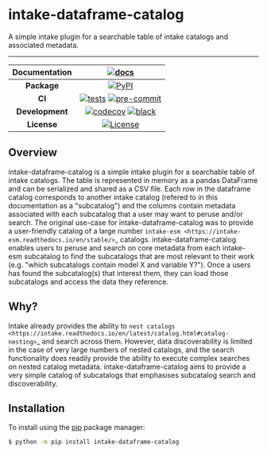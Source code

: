 # intake-dataframe-catalog

A simple intake plugin for a searchable table of intake catalogs and associated metadata.
__________

| Documentation | [![docs][docs-badge]][docs-link] |
| :---: |  :---: |
| **Package** | [![PyPI][PyPI-badge]][PyPI-link] |
| **CI** | [![tests][ci-tests-badge]][ci-tests-link] [![pre-commit][ci-precommit-badge]][ci-precommit-link] |
| **Development** | [![codecov][codecov-badge]][codecov-link] [![black][black-badge]][black-link] |
| **License** | [![License][license-badge]][license-link] |

Overview
--------

intake-dataframe-catalog is a simple intake plugin for a searchable table of intake catalogs.
The table is represented in memory as a pandas DataFrame and can be serialized and shared as
a CSV file. Each row in the dataframe catalog corresponds to another intake catalog (refered
to in this documentation as a "subcatalog") and the columns contain metadata associated with
each subcatalog that a user may want to peruse and/or search. The original use-case for
intake-dataframe-catalog was to provide a user-friendly catalog of a large number
`intake-esm <https://intake-esm.readthedocs.io/en/stable/>`_ catalogs. intake-dataframe-catalog
enables users to peruse and search on core metadata from each intake-esm subcatalog to find
the subcatalogs that are most relevant to their work (e.g. "which subcatalogs contain model
X and variable Y?"). Once a users has found the subcatalog(s) that interest them, they can
load those subcatalogs and access the data they reference.

Why?
----

Intake already provides the ability to
`nest catalogs <https://intake.readthedocs.io/en/latest/catalog.html#catalog-nesting>`_ and
search across them. However, data discoverability is limited in the case of very large numbers
of nested catalogs, and the search functionality does readily provide the ability to execute
complex searches on nested catalog metadata. intake-dataframe-catalog aims to provide a very
simple catalog of subcatalogs that emphasises subcatalog search and discoverability.

## Installation

To install using the [pip](https://pypi.org/project/pip/) package manager:

``` bash
$ python -m pip install intake-dataframe-catalog
```

[docs-badge]: https://readthedocs.org/projects/intake-dataframe-catalog/badge/?version=latest
[docs-link]: https://intake-dataframe-catalog.readthedocs.io/en/latest/?badge=latest
[PyPI-badge]: https://img.shields.io/pypi/v/intake-dataframe-catalog
[PyPI-link]: https://pypi.org/project/intake-dataframe-catalog/
[ci-tests-badge]: https://github.com/ACCESS-NRI/intake-dataframe-catalog/actions/workflows/tests.yml/badge.svg
[ci-tests-link]: https://github.com/ACCESS-NRI/intake-dataframe-catalog/actions/workflows/tests.yml
[ci-precommit-badge]: https://github.com/ACCESS-NRI/intake-dataframe-catalog/actions/workflows/pre-commit.yml/badge.svg
[ci-precommit-link]: https://github.com/ACCESS-NRI/intake-dataframe-catalog/actions/workflows/pre-commit.yml
[codecov-badge]: https://codecov.io/gh/ACCESS-NRI/intake-dataframe-catalog/branch/main/graph/badge.svg?token=4EZNH1HYAN
[codecov-link]: https://codecov.io/gh/ACCESS-NRI/intake-dataframe-catalog
[black-badge]: https://img.shields.io/badge/code%20style-black-000000.svg
[black-link]: https://github.com/python/black
[license-badge]: https://img.shields.io/github/license/ACCESS-NRI/intake-dataframe-catalog
[license-link]: https://github.com/ACCESS-NRI/intake-dataframe-catalog/blob/main/LICENSE
